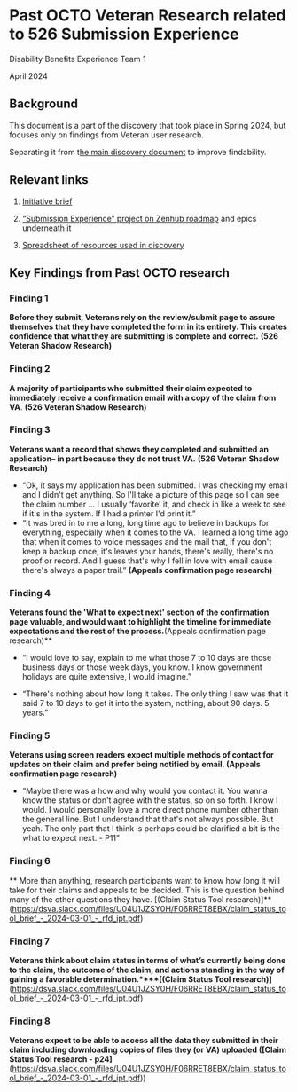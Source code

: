 # Past OCTO Veteran Research related to 526 Submission Experience

Disability Benefits Experience Team 1

April 2024

## Background  
This document is a part of the discovery that took place in Spring 2024, but focuses only on findings from Veteran user research.

Separating it from t[he main discovery document](https://docs.google.com/document/d/15GAoSNIlhfXOkz8dKGUtZU0wVk2VHGMdmMJ_sPKmah4/edit) to improve findability.

## Relevant links

1.  [Initiative brief](https://github.com/department-of-veterans-affairs/va.gov-team/blob/master/products/disability/526ez/product/feature-briefs/Submission%20Experience.md)
    
2.  [“Submission Experience” project on Zenhub roadmap](https://app.zenhub.com/workspaces/disability-benefits-experience-team-1-63dbdb0a401c4400119d3a44/roadmap?project=z2lkoi8vcmfwdg9yl1byb2ply3qvodiymty) and epics underneath it
    
3.  [Spreadsheet of resources used in discovery](https://docs.google.com/spreadsheets/d/1j9hnf0MBEMYxOYkPgev-AgRYPZW25ghICd8gKGtEp8o/edit?gid=0#gid=0)
    

## Key Findings from Past OCTO research

  

### Finding 1  
**Before they submit, Veterans rely on the review/submit page to assure themselves that they have completed the form in its entirety. This creates confidence that what they are submitting is complete and correct.**
 **(526 Veteran Shadow Research)**  
      
    
### Finding 2
**A majority of participants who submitted their claim expected to immediately receive a confirmation email with a copy of the claim from VA**. **(526 Veteran Shadow Research)**  
      
    
### Finding 3
**Veterans want a record that shows they completed and submitted an application– in part because they do not trust VA.** **(526 Veteran Shadow Research)**  
  - “Ok, it says my application has been submitted. I was checking my email and I didn't get anything. So I'll take a picture of this page so I can see the claim number … I usually ‘favorite’ it, and check in like a week to see if it's in the system. If I had a printer I'd print it.”
  - “It was bred in to me a long, long time ago to believe in backups for everything, especially when it comes to the VA. I learned a long time ago that when it comes to voice messages and the mail that, if you don't keep a backup once, it's leaves your hands, there's really, there's no proof or record. And I guess that's why I fell in love with email cause there's always a paper trail.” **(Appeals confirmation page research)**  
      
### Finding 4 
**Veterans found the 'What to expect next' section of the confirmation page valuable, and would want to highlight the timeline for immediate expectations and the rest of the process.**(Appeals confirmation page research)**
   
-   “I would love to say, explain to me what those 7 to 10 days are those business days or those week days, you know. I know government holidays are quite extensive, I would imagine.”
    
-   “There's nothing about how long it takes. The only thing I saw was that it said 7 to 10 days to get it into the system, nothing, about 90 days. 5 years.”  
      
### Finding 5
**Veterans using screen readers expect multiple methods of contact for updates on their claim and prefer being notified by email. (Appeals confirmation page research)**
 
-   “Maybe there was a how and why would you contact it. You wanna know the status or don't agree with the status, so on so forth. I know I would. I would personally love a more direct phone number other than the general line. But I understand that that's not always possible. But yeah. The only part that I think is perhaps could be clarified a bit is the what to expect next. - P11”
    

### Finding 6
** More than anything, research participants want to know how long it will take for their claims and appeals to be decided. This is the question behind many of the other questions they have. [(Claim Status Tool research)]**(https://dsva.slack.com/files/U04U1JZSY0H/F06RRET8EBX/claim_status_tool_brief_-_2024-03-01_-_rfd_ipt.pdf)  
      
    
### Finding 7
**Veterans think about claim status in terms of what’s currently being done to the claim, the outcome of the claim, and actions standing in the way of gaining a favorable determination.****[(Claim Status Tool research)]**(https://dsva.slack.com/files/U04U1JZSY0H/F06RRET8EBX/claim_status_tool_brief_-_2024-03-01_-_rfd_ipt.pdf)  
      
    
### Finding 8 
**Veterans expect to be able to access all the data they submitted in their claim including downloading copies of files they (or VA) uploaded ([Claim Status Tool research - p24]**(https://dsva.slack.com/files/U04U1JZSY0H/F06RRET8EBX/claim_status_tool_brief_-_2024-03-01_-_rfd_ipt.pdf))
    
